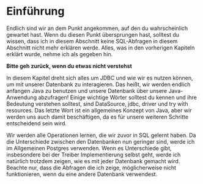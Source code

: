 # Einführung

Endlich sind wir an dem Punkt angekommen, auf den du wahrscheinlich gewartet hast. Wenn du diesen Punkt übersprungen hast, solltest du wissen, dass ich in diesem Abschnitt keine
SQL-Abfragen in diesem Abschnitt nicht mehr erklären werde. Alles, was in den vorherigen Kapiteln erklärt wurde, nehme ich als gegeben hin.

**Bitte geh zurück, wenn du etwas nicht verstehst**

In diesem Kapitel dreht sich alles um JDBC und wie wir es nutzen können, um mit unserer Datenbank zu interagieren. Das heißt, wir werden endlich anfangen
Java zu benutzen und unsere Datenbank über unsere Java-Anwendung abzufragen! Einige wichtige Wörter solltest du kennen und ihre
Bedeutung verstehen solltest, sind DataSource, jdbc, driver und try with resources. Das letzte Wort ist ein allgemeines Konzept
von Java, aber wir werden uns auch damit beschäftigen, da es für unsere weiteren Schritte entscheidend sein wird.

Wir werden alle Operationen lernen, die wir zuvor in SQL gelernt haben. Da die Unterschiede zwischen den Datenbanken nun
geringer sind, werde ich im Allgemeinen Postgres verwenden. Wenn es Unterschiede gibt, insbesondere bei der Treiber
Implementierung selbst geht, werde ich natürlich trotzdem zeigen, wie es mit jeder Datenbank gemacht wird. Beachte nur, dass die Abfragen
die ich zeige, möglicherweise nicht funktionieren, wenn du eine andere Datenbank verwendest.
